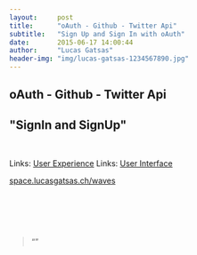 ```yaml
---
layout:     post
title:      "oAuth - Github - Twitter Api"
subtitle:   "Sign Up and Sign In with oAuth"
date:       2015-06-17 14:00:44
author:     "Lucas Gatsas"
header-img: "img/lucas-gatsas-1234567890.jpg"
---
```

<h2 class="section-heading">oAuth - Github - Twitter Api</h2>
<h2 class="section-heading">"SignIn and SignUp"</h2>

<br>



Links: <a href="http://de.wikipedia.org/wiki/User_Experience">User Experience</a>
Links: <a href="http://de.wikipedia.org/wiki/Interfacedesign">User Interface</a>


<a href="http://space.lucasgatsas.ch/waves">space.lucasgatsas.ch/waves</a>

<br><br>






<br>
<blockquote>
“” 
</blockquote>

